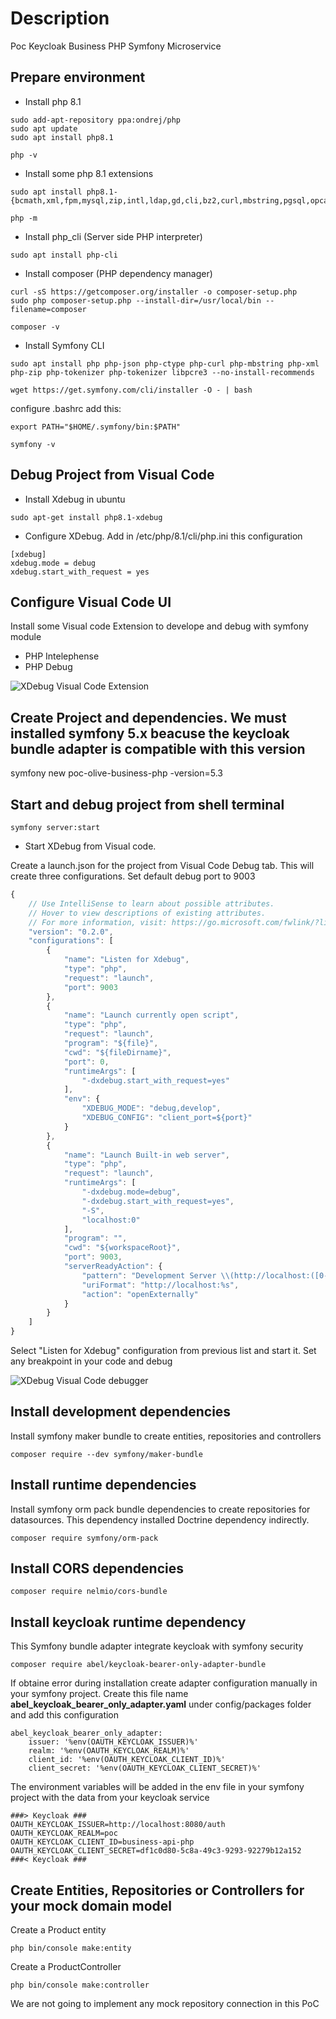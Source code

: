 # Description
Poc Keycloak Business PHP Symfony Microservice

## Prepare environment
- Install php 8.1

```shell
sudo add-apt-repository ppa:ondrej/php
sudo apt update
sudo apt install php8.1

php -v
```
- Install some php 8.1 extensions

```shell
sudo apt install php8.1-{bcmath,xml,fpm,mysql,zip,intl,ldap,gd,cli,bz2,curl,mbstring,pgsql,opcache,soap,cgi}

php -m
```

- Install php_cli (Server side PHP interpreter)

```shell
sudo apt install php-cli
```

- Install composer (PHP dependency manager)

```shell
curl -sS https://getcomposer.org/installer -o composer-setup.php
sudo php composer-setup.php --install-dir=/usr/local/bin --filename=composer

composer -v
```

- Install Symfony CLI

```shell
sudo apt install php php-json php-ctype php-curl php-mbstring php-xml php-zip php-tokenizer php-tokenizer libpcre3 --no-install-recommends

wget https://get.symfony.com/cli/installer -O - | bash

```

configure .bashrc add this:

```shell
export PATH="$HOME/.symfony/bin:$PATH"

symfony -v
```

## Debug Project from Visual Code

- Install Xdebug in ubuntu

```shell
sudo apt-get install php8.1-xdebug
```

- Configure XDebug. Add in /etc/php/8.1/cli/php.ini this configuration

```shell
[xdebug]
xdebug.mode = debug
xdebug.start_with_request = yes
```

## Configure Visual Code UI

Install some Visual code Extension to develope and debug with symfony module

- PHP Intelephense
- PHP Debug

![XDebug Visual Code Extension](captures/XDebug_Extension.png "XDebug Visual Code Extension")

## Create Project and dependencies. We must installed symfony 5.x beacuse the keycloak bundle adapter is compatible with this version

symfony new poc-olive-business-php -version=5.3

## Start and debug project from shell terminal

```shell
symfony server:start
```

- Start XDebug from Visual code. 

Create a launch.json for the project from Visual Code Debug tab. This will create three configurations. Set default debug port to 9003

```javascript
{
    // Use IntelliSense to learn about possible attributes.
    // Hover to view descriptions of existing attributes.
    // For more information, visit: https://go.microsoft.com/fwlink/?linkid=830387
    "version": "0.2.0",
    "configurations": [
        {
            "name": "Listen for Xdebug",
            "type": "php",
            "request": "launch",
            "port": 9003
        },
        {
            "name": "Launch currently open script",
            "type": "php",
            "request": "launch",
            "program": "${file}",
            "cwd": "${fileDirname}",
            "port": 0,
            "runtimeArgs": [
                "-dxdebug.start_with_request=yes"
            ],
            "env": {
                "XDEBUG_MODE": "debug,develop",
                "XDEBUG_CONFIG": "client_port=${port}"
            }
        },
        {
            "name": "Launch Built-in web server",
            "type": "php",
            "request": "launch",
            "runtimeArgs": [
                "-dxdebug.mode=debug",
                "-dxdebug.start_with_request=yes",
                "-S",
                "localhost:0"
            ],
            "program": "",
            "cwd": "${workspaceRoot}",
            "port": 9003,
            "serverReadyAction": {
                "pattern": "Development Server \\(http://localhost:([0-9]+)\\) started",
                "uriFormat": "http://localhost:%s",
                "action": "openExternally"
            }
        }
    ]
}
```

Select "Listen for Xdebug" configuration from previous list and start it. Set any breakpoint in your code and debug

![XDebug Visual Code debugger](captures/XDebug_Debug.png "XDebug Visual Code debugger")


## Install development dependencies 

Install symfony maker bundle to create entities, repositories and controllers

```shell
composer require --dev symfony/maker-bundle
```

## Install runtime dependencies 

Install symfony orm pack bundle dependencies to create repositories for datasources. This dependency installed Doctrine dependency indirectly.

```shell
composer require symfony/orm-pack
```

## Install CORS dependencies 

```shell
composer require nelmio/cors-bundle
```

## Install keycloak runtime dependency

This Symfony  bundle adapter integrate keycloak with symfony security

```shell
composer require abel/keycloak-bearer-only-adapter-bundle
```

If obtaine error during installation create adapter configuration manually in your symfony project. Create this file name **abel_keycloak_bearer_only_adapter.yaml** under config/packages folder and add this configuration

```shell
abel_keycloak_bearer_only_adapter:
    issuer: '%env(OAUTH_KEYCLOAK_ISSUER)%'
    realm: '%env(OAUTH_KEYCLOAK_REALM)%'
    client_id: '%env(OAUTH_KEYCLOAK_CLIENT_ID)%'
    client_secret: '%env(OAUTH_KEYCLOAK_CLIENT_SECRET)%'
```

The environment variables will be added in the env file in your symfony project with the data from your keycloak service

```shell
###> Keycloak ###
OAUTH_KEYCLOAK_ISSUER=http://localhost:8080/auth
OAUTH_KEYCLOAK_REALM=poc
OAUTH_KEYCLOAK_CLIENT_ID=business-api-php
OAUTH_KEYCLOAK_CLIENT_SECRET=df1c0d80-5c8a-49c3-9293-92279b12a152
###< Keycloak ###
```

## Create Entities, Repositories or Controllers for your mock domain model

Create a Product entity

```shell
php bin/console make:entity
```

Create a ProductController

```shell
php bin/console make:controller
```

We are not going to implement any mock repository connection in this PoC